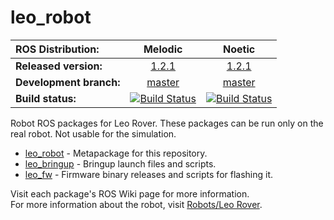 # leo_robot

| ROS Distribution: | Melodic | Noetic |
|:---|:---:|:--:|
| **Released version:** | [1.2.1] | [1.2.1] |
| **Development branch:** | [master] | [master] |
| **Build status:** | [![Build Status](http://build.ros.org/job/Mdev__leo_robot__ubuntu_bionic_amd64/badge/icon)](http://build.ros.org/job/Mdev__leo_robot__ubuntu_bionic_amd64/) | [![Build Status](https://build.ros.org/job/Ndev__leo_robot__ubuntu_focal_amd64/badge/icon)](https://build.ros.org/job/Ndev__leo_robot__ubuntu_focal_amd64/) |

Robot ROS packages for Leo Rover. These packages can be run only on the real robot. Not usable for the simulation.

* [leo_robot] - Metapackage for this repository.
* [leo_bringup] - Bringup launch files and scripts.
* [leo_fw] - Firmware binary releases and scripts for flashing it.

Visit each package's ROS Wiki page for more information. \
For more information about the robot, visit [Robots/Leo Rover].

[leo_robot]: http://wiki.ros.org/leo_robot
[leo_bringup]: http://wiki.ros.org/leo_bringup
[leo_fw]: http://wiki.ros.org/leo_fw
[Robots/Leo Rover]: http://wiki.ros.org/Robots/Leo%20Rover
[master]: https://github.com/LeoRover/leo_robot/tree/master
[1.2.1]: https://github.com/LeoRover/leo_robot/tree/1.2.1
